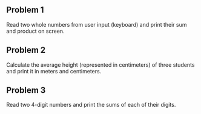 ## Problem 1
Read two whole numbers from user input (keyboard) and print their sum and product on screen.
## Problem 2
Calculate the average height (represented in centimeters) of three students and print it 
in meters and centimeters.
## Problem 3
Read two 4-digit numbers and print the sums of each of their digits.